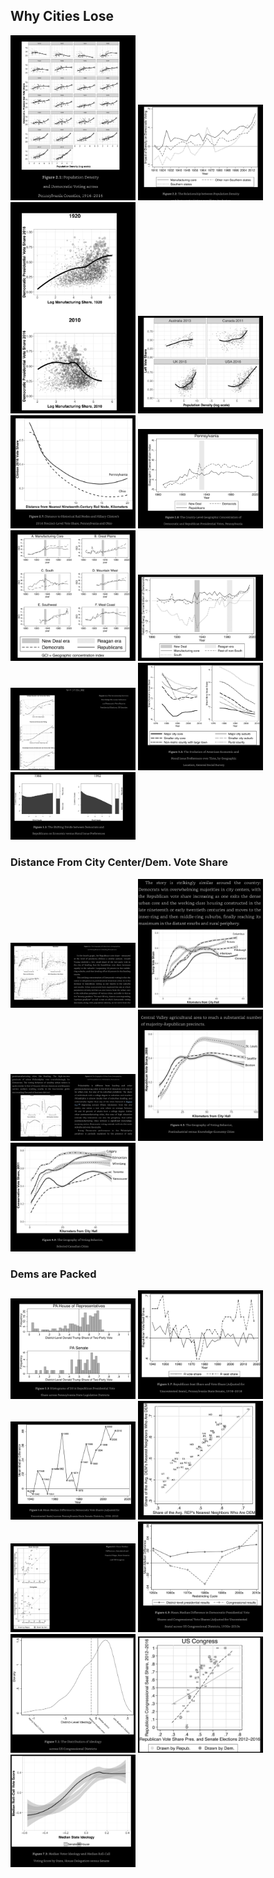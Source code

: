 ## Why Cities Lose


<img src="../src/why_cities_lose/01_penn_density_dem_vote_share.png" alt="01_penn_density_dem_vote_share" width="200">
<img src="../src/why_cities_lose/03_density_dem_vote_share.png" alt="03_density_dem_vote_share" width="200">
<img src="../src/why_cities_lose/03_mfg_dem_vote_share.png" alt="03_mfg_dem_vote_share" width="200">
<img src="../src/why_cities_lose/03a_density_left_vote_share.png" alt="03a_density_left_vote_share" width="200">
<img src="../src/why_cities_lose/04_railroad_node_dem_vote_share.png" alt="04_railroad_node_dem_vote_share" width="200">
<img src="../src/why_cities_lose/05_geo_concentration_of_dem_vote_over_time.png" alt="05_geo_concentration_of_dem_vote_over_time" width="200">
<img src="../src/why_cities_lose/06_geo_concentration_by_type.png" alt="06_geo_concentration_by_type" width="200">
<img src="../src/why_cities_lose/07_rel_geo_concentration_of_dem_vote_over_time.png" alt="07_rel_geo_concentration_of_dem_vote_over_time" width="200">
<img src="../src/why_cities_lose/08_know_econ_cor_of_dem_vote_share.png" alt="08_know_econ_cor_of_dem_vote_share" width="200">
<img src="../src/why_cities_lose/09_moral_econ_pref_over_time_by_region.png" alt="09_moral_econ_pref_over_time_by_region" width="200">
<img src="../src/why_cities_lose/10_cut_line_r_d.png" alt="10_cut_line_r_d" width="200">

### Distance From City Center/Dem. Vote Share

<img src="../src/why_cities_lose/11a_city_center_dem_vote_share.png" alt="11a_city_center_dem_vote_share" width="200">
<img src="../src/why_cities_lose/11b_city_center_dem_vote_share.png" alt="11b_city_center_dem_vote_share" width="200">
<img src="../src/why_cities_lose/11c_city_center_dem_vote_share.png" alt="11c_city_center_dem_vote_share" width="200">
<img src="../src/why_cities_lose/11d_city_center_dem_vote_share.png" alt="11d_city_center_dem_vote_share" width="200">
<img src="../src/why_cities_lose/11e_city_center_dem_vote_share.png" alt="11e_city_center_dem_vote_share" width="200">

### Dems are Packed

<img src="../src/why_cities_lose/12a_dem_packing_pa_district_vote_share.png" alt="12a_dem_packing_pa_district_vote_share" width="200">
<img src="../src/why_cities_lose/12b_dem_packing_r_vote_seat_share.png" alt="12b_dem_packing_r_vote_seat_share" width="200">
<img src="../src/why_cities_lose/12c_dem_packing_mean_median.png" alt="12c_dem_packing_mean_median" width="200">
<img src="../src/why_cities_lose/12d_dem_packing_nearest_neighbor.png" alt="12d_dem_packing_nearest_neighbor" width="200">
<img src="../src/why_cities_lose/12e_dem_packing_simulated.png" alt="12e_dem_packing_simulated" width="200">
<img src="../src/why_cities_lose/12f_dem_packing_pres_cd.png" alt="12f_dem_packing_pres_cd" width="200">
<img src="../src/why_cities_lose/13_dist_cd_ideology.png" alt="13_dist_cd_ideology" width="200">
<img src="../src/why_cities_lose/14_vote_share_seat_share.png" alt="14_vote_share_seat_share" width="200">
<img src="../src/why_cities_lose/15_voter_house_senate.png" alt="15_voter_house_senate" width="200">
